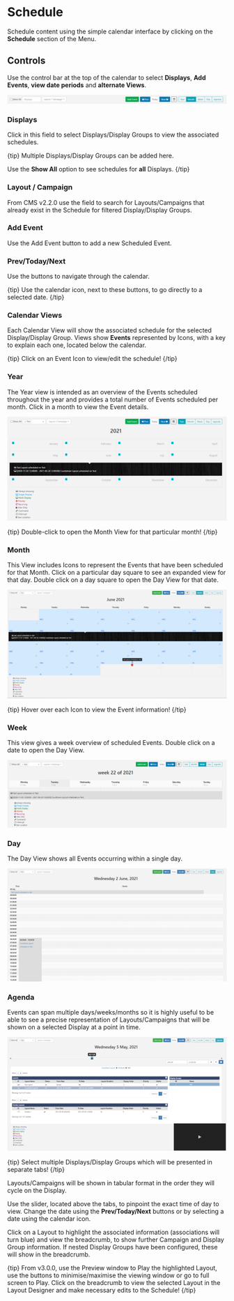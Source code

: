 <!--toc=scheduling-->

# Schedule

Schedule content using the simple calendar interface by clicking on the **Schedule** section of the Menu. 

## Controls

Use the control bar at the top of the calendar to select **Displays**, **Add Events**, **view date periods** and **alternate Views**.

![Schedule Controls](img\v3_schedule_controls.png)

### Displays

Click in this field to select Displays/Display Groups to view the associated schedules.

{tip}
Multiple Displays/Display Groups can be added here.

Use the **Show All** option to see schedules for **all** Displays.
{/tip}

### Layout / Campaign

From CMS v2.2.0 use the field to search for Layouts/Campaigns that already exist in the Schedule for filtered Display/Display Groups.

### Add Event

Use the Add Event button to add a new Scheduled Event.

### Prev/Today/Next

Use the buttons to navigate through the calendar.

{tip}
Use the calendar icon, next to these buttons, to go directly to a selected date.
{/tip}

### Calendar Views

Each Calendar View will show the associated schedule for the selected Display/Display Group. Views show **Events** represented by Icons, with a key to explain each one, located below the calendar. 

{tip}
Click on an Event Icon to view/edit the schedule!
 {/tip}

### Year

The Year view is intended as an overview of the Events scheduled throughout the year and provides a total number of Events scheduled per month. Click in a month to view the Event details.

![Schedule Year View](img\v3_schedule_year_view.png)

{tip}
Double-click to open the Month View for that particular month!
{/tip}

### Month

This View includes Icons to represent the Events that have been scheduled for that Month. Click on a particular day square to see an expanded view for that day. Double click on a day square to open the Day View for that date.

![Schedule Month View](img\v3_schedule_month_view.png)

{tip}
Hover over each Icon to view the Event information!
{/tip}

### Week

This view gives a week overview of scheduled Events. Double click on a date to open the Day View.

![Schedule Week View](img\v3_scheduled_week_view.png)

### Day

The Day View shows all Events occurring within a single day.

![Schedule Day View](img\v3_schedule_day_view.png)

### Agenda

Events can span multiple days/weeks/months so it is highly useful to be able to see a precise representation of Layouts/Campaigns that will be shown on a selected Display at a point in time.

![Agenda View](img\v3_schedule_calendar_agenda.png)

{tip}
Select multiple Displays/Display Groups which will be presented in separate tabs!
{/tip}

Layouts/Campaigns will be shown in tabular format in the order they will cycle on the Display.

Use the slider, located above the tabs, to pinpoint the exact time of day to view. Change the date using the **Prev/Today/Next** buttons or by selecting a date using the calendar icon.

Click on a Layout to highlight the associated information (associations will turn blue) and view the breadcrumb, to show further Campaign and Display Group information. If nested Display Groups have been configured, these will show in the breadcrumb.

{tip}
From v3.0.0, use the Preview window to Play the highlighted Layout, use the buttons to minimise/maximise the viewing window or go to full screen to Play.
Click on the breadcrumb to view the selected Layout in the Layout Designer and make necessary edits to the Schedule!
{/tip}

